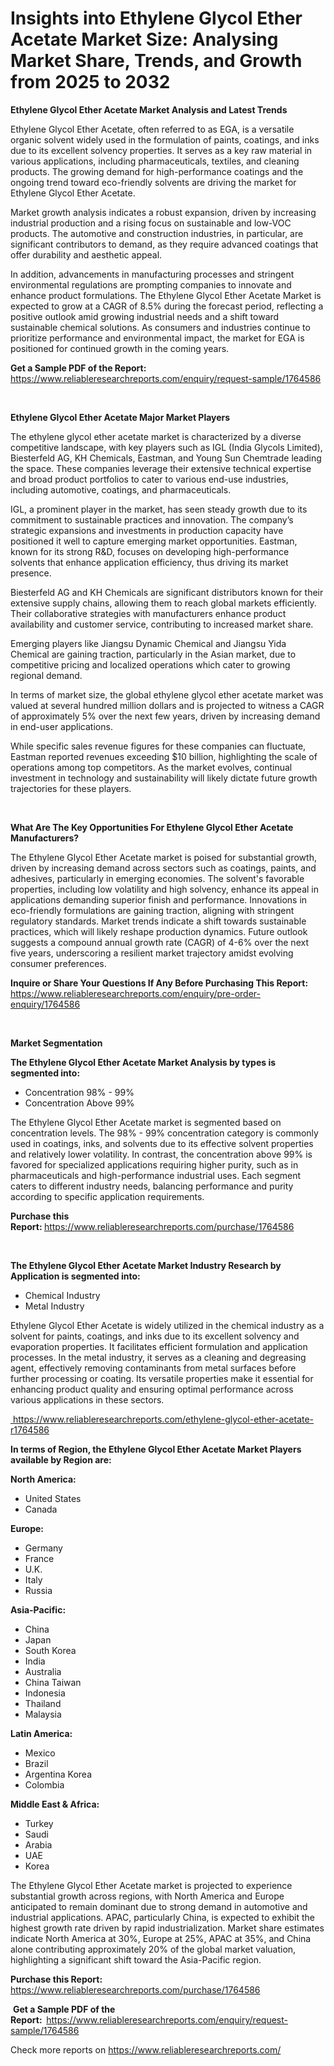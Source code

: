 <p><h1>Insights into Ethylene Glycol Ether Acetate Market Size: Analysing Market Share, Trends, and Growth from 2025 to 2032</h1></p><p><strong>Ethylene Glycol Ether Acetate Market Analysis and Latest Trends</strong></p>
<p><p>Ethylene Glycol Ether Acetate, often referred to as EGA, is a versatile organic solvent widely used in the formulation of paints, coatings, and inks due to its excellent solvency properties. It serves as a key raw material in various applications, including pharmaceuticals, textiles, and cleaning products. The growing demand for high-performance coatings and the ongoing trend toward eco-friendly solvents are driving the market for Ethylene Glycol Ether Acetate.</p><p>Market growth analysis indicates a robust expansion, driven by increasing industrial production and a rising focus on sustainable and low-VOC products. The automotive and construction industries, in particular, are significant contributors to demand, as they require advanced coatings that offer durability and aesthetic appeal.</p><p>In addition, advancements in manufacturing processes and stringent environmental regulations are prompting companies to innovate and enhance product formulations. The Ethylene Glycol Ether Acetate Market is expected to grow at a CAGR of 8.5% during the forecast period, reflecting a positive outlook amid growing industrial needs and a shift toward sustainable chemical solutions. As consumers and industries continue to prioritize performance and environmental impact, the market for EGA is positioned for continued growth in the coming years.</p></p>
<p><strong>Get a Sample PDF of the Report:&nbsp;</strong> <a href="https://www.reliableresearchreports.com/enquiry/request-sample/1764586?utm_campaign=2177&utm_medium=2&utm_source=Github&utm_content=ia&utm_term=02022025&utm_id=ethylene-glycol-ether-acetate">https://www.reliableresearchreports.com/enquiry/request-sample/1764586</a></p>
<p>&nbsp;</p>
<p><strong>Ethylene Glycol Ether Acetate Major Market Players</strong></p>
<p><p>The ethylene glycol ether acetate market is characterized by a diverse competitive landscape, with key players such as IGL (India Glycols Limited), Biesterfeld AG, KH Chemicals, Eastman, and Young Sun Chemtrade leading the space. These companies leverage their extensive technical expertise and broad product portfolios to cater to various end-use industries, including automotive, coatings, and pharmaceuticals.</p><p>IGL, a prominent player in the market, has seen steady growth due to its commitment to sustainable practices and innovation. The company’s strategic expansions and investments in production capacity have positioned it well to capture emerging market opportunities. Eastman, known for its strong R&D, focuses on developing high-performance solvents that enhance application efficiency, thus driving its market presence.</p><p>Biesterfeld AG and KH Chemicals are significant distributors known for their extensive supply chains, allowing them to reach global markets efficiently. Their collaborative strategies with manufacturers enhance product availability and customer service, contributing to increased market share. </p><p>Emerging players like Jiangsu Dynamic Chemical and Jiangsu Yida Chemical are gaining traction, particularly in the Asian market, due to competitive pricing and localized operations which cater to growing regional demand. </p><p>In terms of market size, the global ethylene glycol ether acetate market was valued at several hundred million dollars and is projected to witness a CAGR of approximately 5% over the next few years, driven by increasing demand in end-user applications. </p><p>While specific sales revenue figures for these companies can fluctuate, Eastman reported revenues exceeding $10 billion, highlighting the scale of operations among top competitors. As the market evolves, continual investment in technology and sustainability will likely dictate future growth trajectories for these players.</p></p>
<p>&nbsp;</p>
<p><strong>What Are The Key Opportunities For Ethylene Glycol Ether Acetate Manufacturers?</strong></p>
<p><p>The Ethylene Glycol Ether Acetate market is poised for substantial growth, driven by increasing demand across sectors such as coatings, paints, and adhesives, particularly in emerging economies. The solvent's favorable properties, including low volatility and high solvency, enhance its appeal in applications demanding superior finish and performance. Innovations in eco-friendly formulations are gaining traction, aligning with stringent regulatory standards. Market trends indicate a shift towards sustainable practices, which will likely reshape production dynamics. Future outlook suggests a compound annual growth rate (CAGR) of 4-6% over the next five years, underscoring a resilient market trajectory amidst evolving consumer preferences.</p></p>
<p><strong>Inquire or Share Your Questions If Any Before Purchasing This Report:</strong> <a href="https://www.reliableresearchreports.com/enquiry/pre-order-enquiry/1764586?utm_campaign=2177&utm_medium=2&utm_source=Github&utm_content=ia&utm_term=02022025&utm_id=ethylene-glycol-ether-acetate">https://www.reliableresearchreports.com/enquiry/pre-order-enquiry/1764586</a></p>
<p>&nbsp;</p>
<p><strong>Market Segmentation</strong></p>
<p><strong>The Ethylene Glycol Ether Acetate Market Analysis by types is segmented into:</strong></p>
<p><ul><li>Concentration 98% - 99%</li><li>Concentration Above 99%</li></ul></p>
<p><p>The Ethylene Glycol Ether Acetate market is segmented based on concentration levels. The 98% - 99% concentration category is commonly used in coatings, inks, and solvents due to its effective solvent properties and relatively lower volatility. In contrast, the concentration above 99% is favored for specialized applications requiring higher purity, such as in pharmaceuticals and high-performance industrial uses. Each segment caters to different industry needs, balancing performance and purity according to specific application requirements.</p></p>
<p><strong>Purchase this Report:&nbsp;</strong><a href="https://www.reliableresearchreports.com/purchase/1764586?utm_campaign=2177&utm_medium=2&utm_source=Github&utm_content=ia&utm_term=02022025&utm_id=ethylene-glycol-ether-acetate">https://www.reliableresearchreports.com/purchase/1764586</a></p>
<p>&nbsp;</p>
<p><strong>The Ethylene Glycol Ether Acetate Market Industry Research by Application is segmented into:</strong></p>
<p><ul><li>Chemical Industry</li><li>Metal Industry</li></ul></p>
<p><p>Ethylene Glycol Ether Acetate is widely utilized in the chemical industry as a solvent for paints, coatings, and inks due to its excellent solvency and evaporation properties. It facilitates efficient formulation and application processes. In the metal industry, it serves as a cleaning and degreasing agent, effectively removing contaminants from metal surfaces before further processing or coating. Its versatile properties make it essential for enhancing product quality and ensuring optimal performance across various applications in these sectors.</p></p>
<p><a href="https://www.reliableresearchreports.com/ethylene-glycol-ether-acetate-r1764586?utm_campaign=2177&utm_medium=2&utm_source=Github&utm_content=ia&utm_term=02022025&utm_id=ethylene-glycol-ether-acetate">&nbsp;https://www.reliableresearchreports.com/ethylene-glycol-ether-acetate-r1764586</a></p>
<p><strong>In terms of Region, the Ethylene Glycol Ether Acetate Market Players available by Region are:</strong></p>
<p>
    <p> <strong> North America: </strong>
        <ul>
            <li>United States</li>
            <li>Canada</li>
        </ul>
        </p> 
    <p> <strong> Europe: </strong>
        <ul>
            <li>Germany</li>
            <li>France</li>
            <li>U.K.</li>
            <li>Italy</li>
            <li>Russia</li>
        </ul>
        </p> 
    <p> <strong> Asia-Pacific: </strong>
        <ul>
            <li>China</li>
            <li>Japan</li>
            <li>South Korea</li>
            <li>India</li>
            <li>Australia</li>
            <li>China Taiwan</li>
            <li>Indonesia</li>
            <li>Thailand</li>
            <li>Malaysia</li>
        </ul>
        </p> 
    <p> <strong> Latin America: </strong>
        <ul>
            <li>Mexico</li>
            <li>Brazil</li>
            <li>Argentina Korea</li>
            <li>Colombia</li>
        </ul>
        </p> 
    <p> <strong> Middle East & Africa: </strong>
        <ul>
            <li>Turkey</li>
            <li>Saudi</li>
            <li>Arabia</li>
            <li>UAE</li>
            <li>Korea</li>
        </ul>
    </p>
    </p>
<p><p>The Ethylene Glycol Ether Acetate market is projected to experience substantial growth across regions, with North America and Europe anticipated to remain dominant due to strong demand in automotive and industrial applications. APAC, particularly China, is expected to exhibit the highest growth rate driven by rapid industrialization. Market share estimates indicate North America at 30%, Europe at 25%, APAC at 35%, and China alone contributing approximately 20% of the global market valuation, highlighting a significant shift toward the Asia-Pacific region.</p></p>
<p><strong>Purchase this Report: </strong><a href="https://www.reliableresearchreports.com/purchase/1764586?utm_campaign=2177&utm_medium=2&utm_source=Github&utm_content=ia&utm_term=02022025&utm_id=ethylene-glycol-ether-acetate">https://www.reliableresearchreports.com/purchase/1764586</a></p>
<p>&nbsp;<strong>Get a Sample PDF of the Report:&nbsp;&nbsp;</strong><a href="https://www.reliableresearchreports.com/enquiry/request-sample/1764586?utm_campaign=2177&utm_medium=2&utm_source=Github&utm_content=ia&utm_term=02022025&utm_id=ethylene-glycol-ether-acetate">https://www.reliableresearchreports.com/enquiry/request-sample/1764586</a></p>
<p><strong></strong></p>
<p>Check more reports on <a href="https://www.reliableresearchreports.com/?utm_campaign=2177&utm_medium=2&utm_source=Github&utm_content=ia&utm_term=02022025&utm_id=ethylene-glycol-ether-acetate">https://www.reliableresearchreports.com/</a></p>